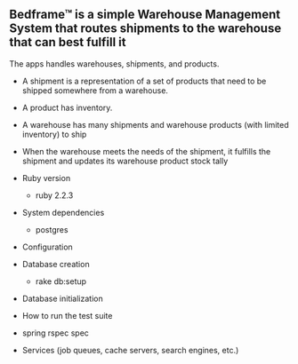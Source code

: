 ## Bedframe™ is a simple Warehouse Management System that routes shipments to the warehouse that can best fulfill it

The apps handles warehouses, shipments, and products.

* A shipment is a representation of a set of products that need to be shipped somewhere from a warehouse.
* A product has inventory.
* A warehouse has many shipments and warehouse products (with limited inventory) to ship
* When the warehouse meets the needs of the shipment, it fulfills the shipment and updates its warehouse product stock tally

* Ruby version
  - ruby 2.2.3

* System dependencies
  - postgres

* Configuration

* Database creation
  - rake db:setup

* Database initialization

* How to run the test suite
 - spring rspec spec

* Services (job queues, cache servers, search engines, etc.)
